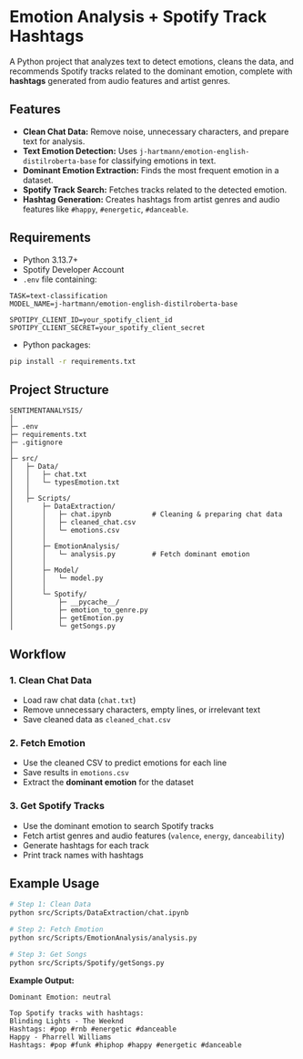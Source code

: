 # Emotion Analysis + Spotify Track Hashtags

A Python project that analyzes text to detect emotions, cleans the data, and recommends Spotify tracks related to the dominant emotion, complete with **hashtags** generated from audio features and artist genres.

## Features

* **Clean Chat Data:** Remove noise, unnecessary characters, and prepare text for analysis.
* **Text Emotion Detection:** Uses `j-hartmann/emotion-english-distilroberta-base` for classifying emotions in text.
* **Dominant Emotion Extraction:** Finds the most frequent emotion in a dataset.
* **Spotify Track Search:** Fetches tracks related to the detected emotion.
* **Hashtag Generation:** Creates hashtags from artist genres and audio features like `#happy`, `#energetic`, `#danceable`.

## Requirements

* Python 3.13.7+
* Spotify Developer Account
* `.env` file containing:

```env
TASK=text-classification
MODEL_NAME=j-hartmann/emotion-english-distilroberta-base

SPOTIPY_CLIENT_ID=your_spotify_client_id
SPOTIPY_CLIENT_SECRET=your_spotify_client_secret
```

* Python packages:

```bash
pip install -r requirements.txt
```

## Project Structure

```
SENTIMENTANALYSIS/
│
├─ .env
├─ requirements.txt
├─ .gitignore
│
├─ src/
│   ├─ Data/
│   │   ├─ chat.txt
│   │   └─ typesEmotion.txt
│   │
│   ├─ Scripts/
│       ├─ DataExtraction/
│       │   ├─ chat.ipynb          # Cleaning & preparing chat data
│       │   ├─ cleaned_chat.csv
│       │   └─ emotions.csv
│       │
│       ├─ EmotionAnalysis/
│       │   └─ analysis.py         # Fetch dominant emotion
│       │
│       ├─ Model/
│       │   └─ model.py
│       │
│       └─ Spotify/
│           ├─ __pycache__/
│           ├─ emotion_to_genre.py
│           ├─ getEmotion.py
│           └─ getSongs.py
```

## Workflow

### 1. Clean Chat Data

* Load raw chat data (`chat.txt`)
* Remove unnecessary characters, empty lines, or irrelevant text
* Save cleaned data as `cleaned_chat.csv`

### 2. Fetch Emotion

* Use the cleaned CSV to predict emotions for each line
* Save results in `emotions.csv`
* Extract the **dominant emotion** for the dataset

### 3. Get Spotify Tracks

* Use the dominant emotion to search Spotify tracks
* Fetch artist genres and audio features (`valence`, `energy`, `danceability`)
* Generate hashtags for each track
* Print track names with hashtags

## Example Usage

```bash
# Step 1: Clean Data
python src/Scripts/DataExtraction/chat.ipynb

# Step 2: Fetch Emotion
python src/Scripts/EmotionAnalysis/analysis.py

# Step 3: Get Songs
python src/Scripts/Spotify/getSongs.py
```

**Example Output:**

```
Dominant Emotion: neutral

Top Spotify tracks with hashtags:
Blinding Lights - The Weeknd
Hashtags: #pop #rnb #energetic #danceable
Happy - Pharrell Williams
Hashtags: #pop #funk #hiphop #happy #energetic #danceable
```
